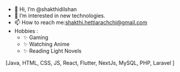 - 👋 Hi, I’m @shakthidilshan
- 👀 I’m interested in new technologies.
- 📫 How to reach me:shakthi.hettiarachchi@gmail.com
- Hobbies : 
    - ✨ Gaming
    - ✨ Watching Anime
    - ✨ Reading Light Novels
    
[Java, HTML, CSS, JS, React, Flutter, NextJs, MySQL, PHP, Laravel ]
